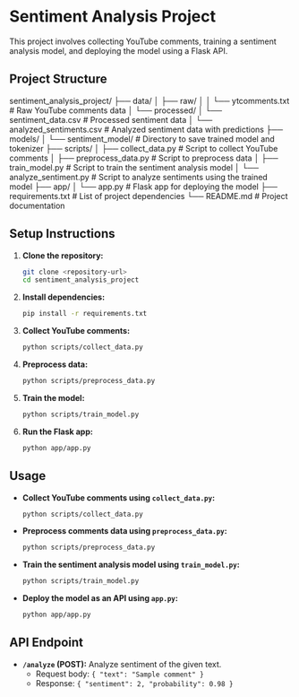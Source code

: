 # Sentiment Analysis Project

This project involves collecting YouTube comments, training a sentiment analysis model, and deploying the model using a Flask API.

## Project Structure

sentiment_analysis_project/
├── data/
│   ├── raw/
│   │   └── ytcomments.txt         # Raw YouTube comments data
│   └── processed/
│       └── sentiment_data.csv     # Processed sentiment data
│       └── analyzed_sentiments.csv # Analyzed sentiment data with predictions
├── models/
│   └── sentiment_model/           # Directory to save trained model and tokenizer
├── scripts/
│   ├── collect_data.py            # Script to collect YouTube comments
│   ├── preprocess_data.py         # Script to preprocess data
│   ├── train_model.py             # Script to train the sentiment analysis model
│   └── analyze_sentiment.py       # Script to analyze sentiments using the trained model
├── app/
│   └── app.py                     # Flask app for deploying the model
├── requirements.txt               # List of project dependencies
└── README.md                      # Project documentation


## Setup Instructions

1. **Clone the repository:**
    ```sh
    git clone <repository-url>
    cd sentiment_analysis_project
    ```

2. **Install dependencies:**
    ```sh
    pip install -r requirements.txt
    ```

3. **Collect YouTube comments:**
    ```sh
    python scripts/collect_data.py
    ```

4. **Preprocess data:**
    ```sh
    python scripts/preprocess_data.py
    ```

5. **Train the model:**
    ```sh
    python scripts/train_model.py
    ```

6. **Run the Flask app:**
    ```sh
    python app/app.py
    ```

## Usage

- **Collect YouTube comments using `collect_data.py`:**
    ```sh
    python scripts/collect_data.py
    ```

- **Preprocess comments data using `preprocess_data.py`:**
    ```sh
    python scripts/preprocess_data.py
    ```

- **Train the sentiment analysis model using `train_model.py`:**
    ```sh
    python scripts/train_model.py
    ```

- **Deploy the model as an API using `app.py`:**
    ```sh
    python app/app.py
    ```

## API Endpoint

- **`/analyze` (POST):** Analyze sentiment of the given text.
    - Request body: `{ "text": "Sample comment" }`
    - Response: `{ "sentiment": 2, "probability": 0.98 }`

